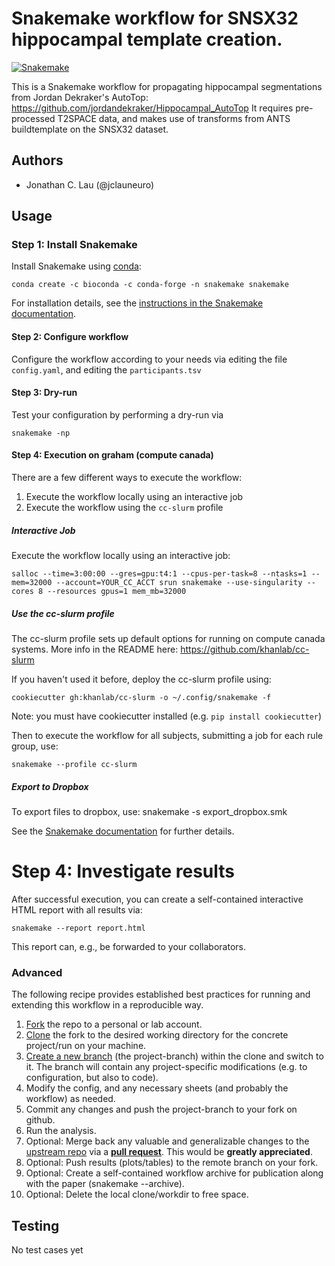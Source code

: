 # Snakemake workflow for SNSX32 hippocampal template creation.

[![Snakemake](https://img.shields.io/badge/snakemake-≥3.12.0-brightgreen.svg)](https://snakemake.bitbucket.io)

This is a Snakemake workflow for propagating hippocampal segmentations from Jordan Dekraker's AutoTop: https://github.com/jordandekraker/Hippocampal_AutoTop
It requires pre-processed T2SPACE data, and makes use of transforms from ANTS buildtemplate on the SNSX32 dataset.

## Authors

* Jonathan C. Lau (@jclauneuro)

## Usage


### Step 1: Install Snakemake

Install Snakemake using [conda](https://conda.io/projects/conda/en/latest/user-guide/install/index.html):

    conda create -c bioconda -c conda-forge -n snakemake snakemake

For installation details, see the [instructions in the Snakemake documentation](https://snakemake.readthedocs.io/en/stable/getting_started/installation.html).


#### Step 2: Configure workflow

Configure the workflow according to your needs via editing the file `config.yaml`, and editing the `participants.tsv`

#### Step 3: Dry-run

Test your configuration by performing a dry-run via

    snakemake -np

#### Step 4: Execution on graham (compute canada)

There are a few different ways to execute the workflow:
  1. Execute the workflow locally using an interactive job
  2. Execute the workflow using the `cc-slurm` profile

##### Interactive Job

Execute the workflow locally using an interactive job:

    salloc --time=3:00:00 --gres=gpu:t4:1 --cpus-per-task=8 --ntasks=1 --mem=32000 --account=YOUR_CC_ACCT srun snakemake --use-singularity --cores 8 --resources gpus=1 mem_mb=32000 

##### Use the cc-slurm profile

The cc-slurm profile sets up default options for running on compute canada systems. More info in the README here: https://github.com/khanlab/cc-slurm

If you haven't used it before, deploy the cc-slurm profile using:

    cookiecutter gh:khanlab/cc-slurm -o ~/.config/snakemake -f    

Note: you must have cookiecutter installed (e.g. `pip install cookiecutter`)

Then to execute the workflow for all subjects, submitting a job for each rule group, use:

    snakemake --profile cc-slurm


##### Export to Dropbox

To export files to dropbox, use:
    snakemake -s export_dropbox.smk

See the [Snakemake documentation](https://snakemake.readthedocs.io/en/stable/executable.html) for further details.

# Step 4: Investigate results

After successful execution, you can create a self-contained interactive HTML report with all results via:

    snakemake --report report.html

This report can, e.g., be forwarded to your collaborators.

### Advanced

The following recipe provides established best practices for running and extending this workflow in a reproducible way.

1. [Fork](https://help.github.com/en/articles/fork-a-repo) the repo to a personal or lab account.
2. [Clone](https://help.github.com/en/articles/cloning-a-repository) the fork to the desired working directory for the concrete project/run on your machine.
3. [Create a new branch](https://git-scm.com/docs/gittutorial#_managing_branches) (the project-branch) within the clone and switch to it. The branch will contain any project-specific modifications (e.g. to configuration, but also to code).
4. Modify the config, and any necessary sheets (and probably the workflow) as needed.
5. Commit any changes and push the project-branch to your fork on github.
6. Run the analysis.
7. Optional: Merge back any valuable and generalizable changes to the [upstream repo](https://github.com/snakemake-workflows/zona-diffparc) via a [**pull request**](https://help.github.com/en/articles/creating-a-pull-request). This would be **greatly appreciated**.
8. Optional: Push results (plots/tables) to the remote branch on your fork.
9. Optional: Create a self-contained workflow archive for publication along with the paper (snakemake --archive).
10. Optional: Delete the local clone/workdir to free space.


## Testing

No test cases yet

